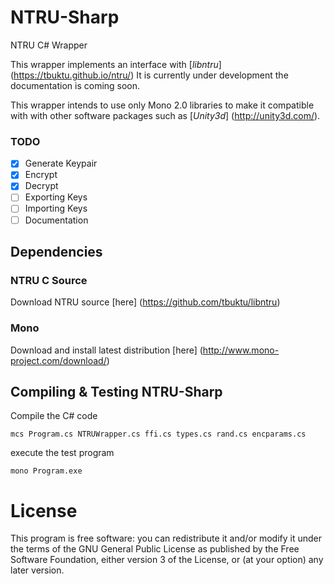 # NTRU-Sharp
NTRU C# Wrapper

This wrapper implements an interface with [*libntru*] (https://tbuktu.github.io/ntru/) It is currently under development the documentation is coming soon.

This wrapper intends to use only Mono 2.0  libraries to make it compatible with with other software packages such as [*Unity3d*] (http://unity3d.com/).

### TODO
- [x] Generate Keypair
- [x] Encrypt
- [x] Decrypt
- [ ] Exporting Keys
- [ ] Importing Keys
- [ ] Documentation

## Dependencies

### NTRU C Source

Download NTRU source [here] (https://github.com/tbuktu/libntru)

### Mono

Download and install latest distribution [here] (http://www.mono-project.com/download/)

## Compiling & Testing NTRU-Sharp

Compile the C# code

`mcs Program.cs NTRUWrapper.cs ffi.cs types.cs rand.cs encparams.cs`

execute the test program

`mono Program.exe`

# License

This program is free software: you can redistribute it and/or modify it under the terms of the GNU General Public License as published by the Free Software Foundation, either version 3 of the License, or (at your option) any later version.
